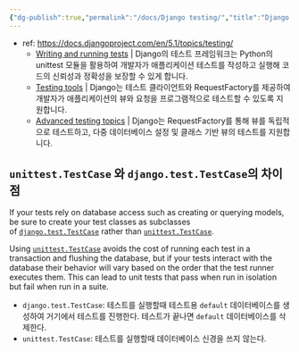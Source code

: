 ```yaml
---
{"dg-publish":true,"permalink":"/docs/Django testing/","title":"Django testing"}
---
```


- ref: <https://docs.djangoproject.com/en/5.1/topics/testing/>
	- [Writing and running tests](https://docs.djangoproject.com/en/5.1/topics/testing/overview/)  | Django의 테스트 프레임워크는 Python의 unittest 모듈을 활용하여 개발자가 애플리케이션 테스트를 작성하고 실행해 코드의 신뢰성과 정확성을 보장할 수 있게 합니다.
	- [Testing tools](https://docs.djangoproject.com/en/5.1/topics/testing/tools/) | Django는 테스트 클라이언트와 RequestFactory를 제공하여 개발자가 애플리케이션의 뷰와 요청을 프로그램적으로 테스트할 수 있도록 지원합니다.
	- [Advanced testing topics](https://docs.djangoproject.com/en/5.1/topics/testing/advanced/) | Django는 RequestFactory를 통해 뷰를 독립적으로 테스트하고, 다중 데이터베이스 설정 및 클래스 기반 뷰의 테스트를 지원합니다.

## `unittest.TestCase` 와 `django.test.TestCase`의 차이점

If your tests rely on database access such as creating or querying models, be sure to create your test classes as subclasses of [`django.test.TestCase`](https://docs.djangoproject.com/en/5.1/topics/testing/tools/#django.test.TestCase "django.test.TestCase") rather than [`unittest.TestCase`](https://docs.python.org/3/library/unittest.html#unittest.TestCase "(in Python v3.13)").

Using [`unittest.TestCase`](https://docs.python.org/3/library/unittest.html#unittest.TestCase "(in Python v3.13)") avoids the cost of running each test in a transaction and flushing the database, but if your tests interact with the database their behavior will vary based on the order that the test runner executes them. This can lead to unit tests that pass when run in isolation but fail when run in a suite.

- `django.test.TestCase`: 테스트를 실행할때 테스트용 `default` 데이터베이스를 생성하여 거기에서 테스트를 진행한다. 테스트가 끝나면 `default` 데이터베이스를 삭제한다.
- `unittest.TestCase`: 테스트를 실행할때 데이터베이스 신경을 쓰지 않는다. 

